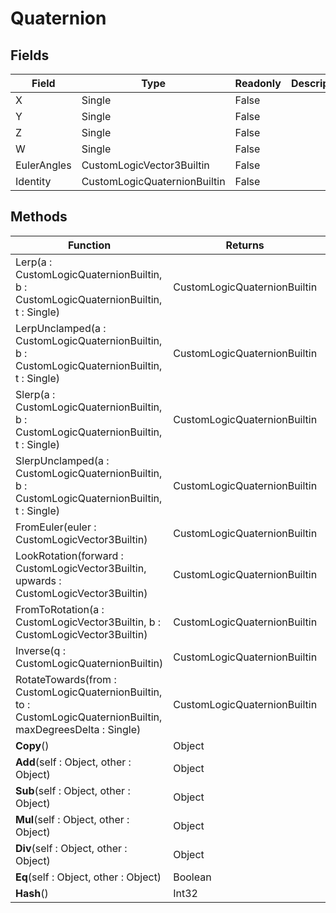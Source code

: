 # Quaternion
## Fields
|Field|Type|Readonly|Description|
|---|---|---|---|
|X|Single|False||
|Y|Single|False||
|Z|Single|False||
|W|Single|False||
|EulerAngles|CustomLogicVector3Builtin|False||
|Identity|CustomLogicQuaternionBuiltin|False||
## Methods
|Function|Returns|Description|
|---|---|---|
|Lerp(a : CustomLogicQuaternionBuiltin, b : CustomLogicQuaternionBuiltin, t : Single)|CustomLogicQuaternionBuiltin||
|LerpUnclamped(a : CustomLogicQuaternionBuiltin, b : CustomLogicQuaternionBuiltin, t : Single)|CustomLogicQuaternionBuiltin||
|Slerp(a : CustomLogicQuaternionBuiltin, b : CustomLogicQuaternionBuiltin, t : Single)|CustomLogicQuaternionBuiltin||
|SlerpUnclamped(a : CustomLogicQuaternionBuiltin, b : CustomLogicQuaternionBuiltin, t : Single)|CustomLogicQuaternionBuiltin||
|FromEuler(euler : CustomLogicVector3Builtin)|CustomLogicQuaternionBuiltin||
|LookRotation(forward : CustomLogicVector3Builtin, upwards : CustomLogicVector3Builtin)|CustomLogicQuaternionBuiltin||
|FromToRotation(a : CustomLogicVector3Builtin, b : CustomLogicVector3Builtin)|CustomLogicQuaternionBuiltin||
|Inverse(q : CustomLogicQuaternionBuiltin)|CustomLogicQuaternionBuiltin||
|RotateTowards(from : CustomLogicQuaternionBuiltin, to : CustomLogicQuaternionBuiltin, maxDegreesDelta : Single)|CustomLogicQuaternionBuiltin||
|__Copy__()|Object||
|__Add__(self : Object, other : Object)|Object||
|__Sub__(self : Object, other : Object)|Object||
|__Mul__(self : Object, other : Object)|Object||
|__Div__(self : Object, other : Object)|Object||
|__Eq__(self : Object, other : Object)|Boolean||
|__Hash__()|Int32||
